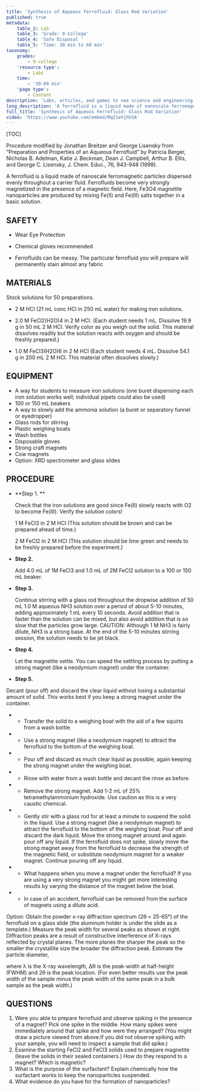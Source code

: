 ```yaml
---
title: 'Synthesis of Aqueous Ferrofluid: Glass Rod Variation'
published: true
metadata:
    table_2: Lab
    table_3: 'Grade: 9-College'
    table_4: 'Safe Disposal '
    table_5: 'Time: 30 min to 60 min'
taxonomy:
    grades:
        - 9-college
    'resource type':
        - Labs
    time:
        - '30-60 min'
    'page type':
        - Content
description: 'Labs, articles, and games to see science and engineering through a new lens.'
long_description: 'A ferrofluid is a liquid made of nanoscale ferromagnetic particles dispersed evenly throughout a carrier fluid. Ferrofluids become very strongly magnetized in the presence of a magnetic field. Here, Fe3O4 magnetite nanoparticles are produced by mixing Fe(II) and Fe(III) salts together in a basic solution.'
full_title: 'Synthesis of Aqueous Ferrofluid: Glass Rod Variation'
video: 'https://www.youtube.com/embed/Mq21eVjhhSA'
---
```


[TOC]

Procedure modified by Jonathan Breitzer and George Lisensky from “Preparation and Properties of an Aqueous Ferrofluid” by Patricia Berger, Nicholas B. Adelman, Katie J. Beckman, Dean J. Campbell, Arthur B. Ellis, and George C. Lisensky, J. Chem. Educ., 76, 943-948 (1999).

A ferrofluid is a liquid made of nanoscale ferromagnetic particles dispersed evenly throughout a carrier fluid. Ferrofluids become very strongly magnetized in the presence of a magnetic field. Here, Fe3O4 magnetite nanoparticles are produced by mixing Fe(II) and Fe(III) salts together in a basic solution.


## SAFETY

* Wear Eye Protection

* Chemical gloves recommended

* Ferrofluids can be messy. The particular ferrofluid you 
  will prepare will permanently stain almost any fabric 


## MATERIALS

Stock solutions for 50 preparations. 

* 2 M HCl (21 mL conc HCl in 250 mL water) for making iron solutions.

* 2.0 M FeCl2(H2O)4 in 2 M HCl. (Each student needs 1 mL. Dissolve 19.9 g in 50 mL 2 M HCl. Verify color as you weigh out the solid. This material dissolves readily but the solution reacts with oxygen and should be freshly prepared.)

* 1.0 M FeCl3(H2O)6 in 2 M HCl (Each student needs 4 mL. Dissolve 54.1 g in 200 mL 2 M HCl. This material often dissolves slowly.)


## EQUIPMENT

* 	A way for students to measure iron solutions (one buret dispensing each iron solution works well; individual pipets 	could also be used)
* 	100 or 150 mL beakers
* 	A way to slowly add the ammonia solution (a buret or 	separatory funnel or eyedropper)
*	Glass rods for stirring 
*	Plastic weighing boats
*	Wash bottles 
*	Disposable gloves 
*	Strong craft magnets 
*	Cow magnets
*	Option: XRD spectrometer and glass slides 

## PROCEDURE

* **Step 1.  <span class="youtube-link" data-url="https://www.youtube.com/embed/Mq21eVjhhSA"></span> **

	Check that the iron solutions are good since Fe(II) slowly reacts with O2 to become Fe(III). Verify the solution 		colors!

	1 M FeCl3 in 2 M HCl (This solution should be brown and can be prepared ahead of time.)

	2 M FeCl2 in 2 M HCl (This solution should be lime green and needs to be freshly prepared before the experiment.)

 
* **Step 2. <span class="youtube-link" data-url="https://www.youtube.com/embed/Mq21eVjhhSA"></span>**

   Add 4.0 mL of 1M FeCl3 and 1.0 mL of 2M FeCl2 solution to a 100 or 150 mL beaker.

* **Step 3. <span class="youtube-link" data-url="https://www.youtube.com/embed/Mq21eVjhhSA"></span>**

  Continue stirring with a glass rod throughout the dropwise addition of 50 mL 1.0 M aqueous NH3 solution over a period of about 5-10 minutes, adding approximately 1 mL every 10 seconds. Avoid addition that is faster than the solution can be mixed, but also avoid addition that is so slow that the particles grow large. CAUTION: Although 1 M NH3 is fairly dilute, NH3 is a strong base. At the end of the 5-10 minutes stirring session, the solution needs to be jet black.

* **Step 4. <span class="youtube-link" data-url="https://www.youtube.com/embed/Mq21eVjhhSA"></span>**

   Let the magnetite settle. You can speed the settling process by putting a strong magnet (like a neodymium magnet) under the container.

* **Step 5. <span class="youtube-link" data-url="https://www.youtube.com/embed/Mq21eVjhhSA"></span>**

 Decant (pour off) and discard the clear liquid without losing a substantial amount of solid. This works best if you keep a strong magnet under the container.

* * Transfer the solid to a weighing boat with the aid of a few squirts from a wash bottle.
* * Use a strong magnet (like a neodymium magnet) to attract the 	ferrofluid to the bottom of the weighing boat.
* * Pour off and discard as much clear liquid as possible, again 	keeping the strong magnet under the weighing boat.
* * Rinse with water from a wash bottle and decant the rinse as 	before.
* * Remove the strong magnet. Add 1-2 mL of 25% 	tetramethylammonium hydroxide. Use caution as this is a very 	caustic chemical. 
* * Gently stir with a glass rod for at least a minute to suspend the solid in the liquid. Use a strong magnet (like a neodymium magnet) to attract the ferrofluid to the bottom of the weighing boat. Pour off and discard the dark liquid. Move the strong magnet around and again pour off any liquid. If the ferrofluid does not spike, slowly move the strong magnet away from the ferrofluid to decrease the strength of the magnetic field, or substitute neodymium magnet for a weaker magnet. Continue pouring off any liquid.
* * What happens when you move a magnet under the ferrofluid? If you are using a very strong magnet you might get more 	interesting results by varying the distance of the magnet below the boat.
* * In case of an accident, ferrofluid can be removed from the 	surface of magnets using a dilute acid.

Option: Obtain the powder x-ray diffraction spectrum (2θ = 25-65°) of the ferrofluid on a glass slide (the aluminum holder is under the slide as a template.) Measure the peak width for several peaks as shown at right. Diffraction peaks are a result of constructive interference of X-rays reflected by crystal planes. The more planes the sharper the peak so the smaller the crystallite size the broader the diffraction peak. Estimate the particle diameter,

where λ is the X-ray wavelength, Δθ is the peak-width at half-height (FWHM) and 2θ is the peak location. (For even better results use the peak width of the sample minus the peak width of the same peak in a bulk sample as the peak width.)








## QUESTIONS

1. Were you able to prepare ferrofluid and observe spiking in 	the presence of a magnet? Pick one spike in the middle. 	How many spikes were immediately around that spike and 	how were they arranged? (You might draw a picture viewed from  above.If you did not observe spiking with 	your sample, you will need to inspect a sample that did spike.)
2. Examine the starting FeCl2 and FeCl3 solids used to 	prepare magnetite (leave the solids in their sealed 	containers.) How do they respond to a magnet? Which is 	magnetic?
3. What is the purpose of the surfactant? Explain chemically 	how the surfactant works to keep the nanoparticles 	suspended.
4. What evidence do you have for the formation of 	nanoparticles?




